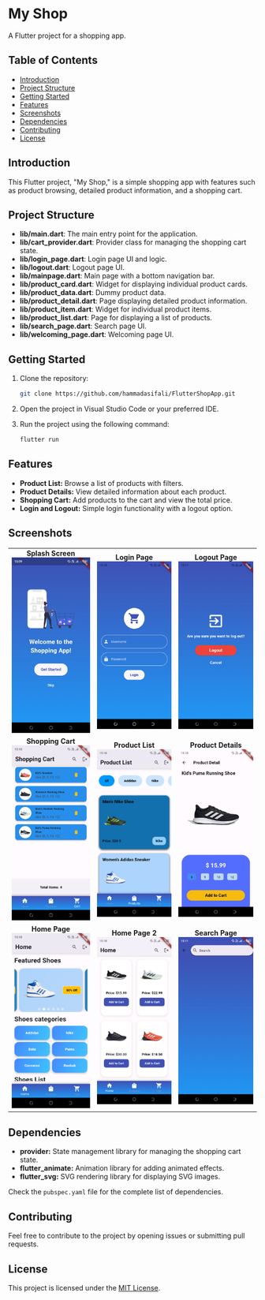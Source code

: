 # My Shop

A Flutter project for a shopping app.

## Table of Contents

- [Introduction](#introduction)
- [Project Structure](#project-structure)
- [Getting Started](#getting-started)
- [Features](#features)
- [Screenshots](#screenshots)
- [Dependencies](#dependencies)
- [Contributing](#contributing)
- [License](#license)

## Introduction

This Flutter project, "My Shop," is a simple shopping app with features such as product browsing, detailed product information, and a shopping cart.

## Project Structure

- **lib/main.dart**: The main entry point for the application.
- **lib/cart_provider.dart**: Provider class for managing the shopping cart state.
- **lib/login_page.dart**: Login page UI and logic.
- **lib/logout.dart**: Logout page UI.
- **lib/mainpage.dart**: Main page with a bottom navigation bar.
- **lib/product_card.dart**: Widget for displaying individual product cards.
- **lib/product_data.dart**: Dummy product data.
- **lib/product_detail.dart**: Page displaying detailed product information.
- **lib/product_item.dart**: Widget for individual product items.
- **lib/product_list.dart**: Page for displaying a list of products.
- **lib/search_page.dart**: Search page UI.
- **lib/welcoming_page.dart**: Welcoming page UI.

## Getting Started

1. Clone the repository:

    ```bash
    git clone https://github.com/hammadasifali/FlutterShopApp.git
    ```

2. Open the project in Visual Studio Code or your preferred IDE.

3. Run the project using the following command:

    ```bash
    flutter run
    ```

## Features

- **Product List:** Browse a list of products with filters.
- **Product Details:** View detailed information about each product.
- **Shopping Cart:** Add products to the cart and view the total price.
- **Login and Logout:** Simple login functionality with a logout option.

## Screenshots

<table>
  <tr>
    <td align="center">
      <b>Splash Screen</b><br>
      <img src="screenshots/productList.jpg" alt="Splash Screen" width="300"/>
    </td>
     <td align="center">
      <b>Login Page</b><br>
      <img src="screenshots/login.jpg" alt="Login Page" width="300"/>
    </td>
    <td align="center">
      <b>Logout Page</b><br>
      <img src="screenshots/shoping_cart.jpg" alt="Logout Page" width="300"/>
    </td>
  </tr>
  <tr>
    <td align="center">
      <b>Shopping Cart</b><br>
      <img src="screenshots/Home.jpg" alt="Shopping Cart" width="300"/>
    </td>
    <td align="center">
      <b>Product List</b><br>
      <img src="screenshots/home1.jpg" alt="Product List" width="300"/>
    </td>
    <td align="center">
      <b>Product Details</b><br>
      <img src="screenshots/cart.jpg" alt="Product Details" width="300"/>
    </td>
  </tr>
  <tr>
    <td align="center">
      <b>Home Page</b><br>
      <img src="screenshots/logout.jpg" alt="Home Page" width="300"/>
    </td>
    <td align="center">
      <b>Home Page 2</b><br>
      <img src="screenshots/splashScreen.jpg" alt="Home Page 2" width="300"/>
    </td>
    <td align="center">
      <b>Search Page</b><br>
      <img src="screenshots/search.jpg" alt="Search Page" width="300"/>
    </td>
  </tr>
</table>

## Dependencies

- **provider:** State management library for managing the shopping cart state.
- **flutter_animate:** Animation library for adding animated effects.
- **flutter_svg:** SVG rendering library for displaying SVG images.

Check the `pubspec.yaml` file for the complete list of dependencies.

## Contributing

Feel free to contribute to the project by opening issues or submitting pull requests.

## License

This project is licensed under the [MIT License](LICENSE).
#
